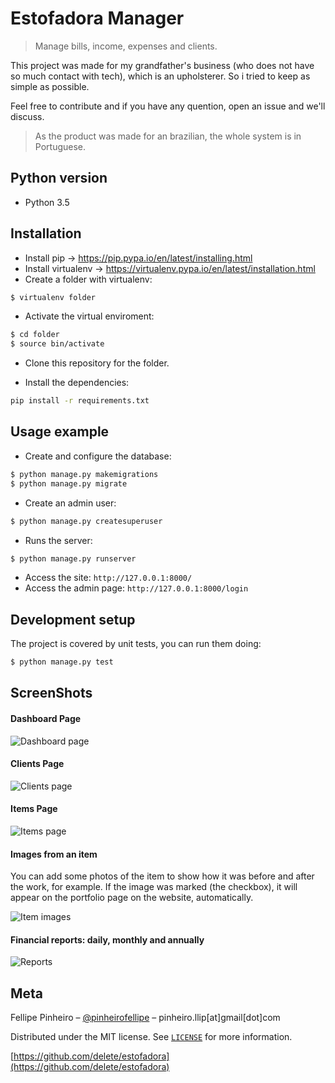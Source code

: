 # Estofadora Manager

> Manage bills, income, expenses and clients.


This project was made for my grandfather's business (who does not have so much contact with tech), which is an upholsterer. 
So i tried to keep as simple as possible.

Feel free to contribute and if you have any quention, open an issue and we'll discuss.

> As the product was made for an brazilian, the whole system is in Portuguese.

## Python version

* Python 3.5

## Installation

* Install pip -> https://pip.pypa.io/en/latest/installing.html
* Install virtualenv -> https://virtualenv.pypa.io/en/latest/installation.html
* Create a folder with virtualenv:
```sh
$ virtualenv folder
```
* Activate the virtual enviroment:
```sh
$ cd folder
$ source bin/activate
```
* Clone this repository for the folder.

* Install the dependencies: 
```sh
pip install -r requirements.txt
```

## Usage example

* Create and configure the database:
```sh
$ python manage.py makemigrations
$ python manage.py migrate
```

* Create an admin user:
```sh
$ python manage.py createsuperuser
```

* Runs the server:
```sh
$ python manage.py runserver
```

* Access the site: `http://127.0.0.1:8000/`
* Access the admin page: `http://127.0.0.1:8000/login`

## Development setup

The project is covered by unit tests, you can run them doing:

```sh
$ python manage.py test
```

## ScreenShots

#### Dashboard Page
![Dashboard page](screenshots/home.jpg "Dashboard page")

#### Clients Page
![Clients page](screenshots/clients.jpg "Clients page")

#### Items Page
![Items page](screenshots/items.jpg "Items page")

#### Images from an item

You can add some photos of the item to show how it was before and after the work, for example.
If the image was marked (the checkbox), it will appear on the portfolio page on the website, automatically.

![Item images](screenshots/item-images.jpg "Item images")

#### Financial reports: daily, monthly and annually
![Reports](screenshots/charts.jpg "Reports")

## Meta

Fellipe Pinheiro – [@pinheirofellipe](https://twitter.com/pinheirofellipe) – pinheiro.llip[at]gmail[dot]com

Distributed under the MIT license. See [``LICENSE``](https://opensource.org/licenses/MIT) for more information.

[https://github.com/delete/estofadora](https://github.com/delete/estofadora)
